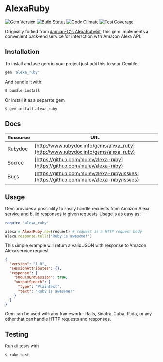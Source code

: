 # AlexaRuby

[![Gem Version](https://badge.fury.io/rb/alexa_ruby.svg)](https://badge.fury.io/rb/alexa_ruby)
[![Build Status](https://travis-ci.org/mulev/alexa-ruby.svg?branch=master)](https://travis-ci.org/mulev/alexa-ruby)
[![Code Climate](https://codeclimate.com/github/mulev/alexa-ruby/badges/gpa.svg)](https://codeclimate.com/github/mulev/alexa-ruby)
[![Test Coverage](https://codeclimate.com/github/mulev/alexa-ruby/badges/coverage.svg)](https://codeclimate.com/github/mulev/alexa-ruby/coverage)

Originally forked from [damianFC's AlexaRubykit](https://github.com/damianFC/alexa-rubykit), this gem implements a convenient back-end service for interaction with Amazon Alexa API.

## Installation

To install and use gem in your project just add this to your Gemfile:

```ruby
gem 'alexa_ruby'
```

And bundle it with:

```bash
$ bundle install
```

Or install it as a separate gem:

```bash
$ gem install alexa_ruby
```

## Docs

|Resource|URL|
|---|---|
|Rubydoc|[http://www.rubydoc.info/gems/alexa_ruby](http://www.rubydoc.info/gems/alexa_ruby)|
|Source|[https://github.com/mulev/alexa-ruby](https://github.com/mulev/alexa-ruby)|
|Bugs|[https://github.com/mulev/alexa-ruby/issues](https://github.com/mulev/alexa-ruby/issues)|

## Usage

Gem provides a possibility to easily handle requests from Amazon Alexa service and build responses to given requests.
Usage is as easy as:

```ruby
require 'alexa_ruby'

alexa = AlexaRuby.new(request) # request is a HTTP request body
alexa.response.tell!('Ruby is awesome!')
```

This simple example will return a valid JSON with response to Amazon Alexa service request:

```json
{
  "version": "1.0",
  "sessionAttributes": {},
  "response": {
    "shouldEndSession": true,
    "outputSpeech": {
      "type": "PlainText",
      "text": "Ruby is awesome!"
    }
  }
}

```

Gem can be used with any framework - Rails, Sinatra, Cuba, Roda, or any other that can handle HTTP requests and responses.

## Testing

Run all tests with

```bash
$ rake test
```

